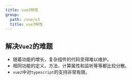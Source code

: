 ```yaml
---
title: vue3特性
group:
  path: /vue/v3
  title: vue3特性
---
```


## 解决`Vue2`的难题

- 随着功能的增长，复杂组件的代码变得难以维护。
- 相同功能的定义、方法、计算属性和监听等等都比较分散。
- `vue2`中对`typescript`的支持非常有限。
